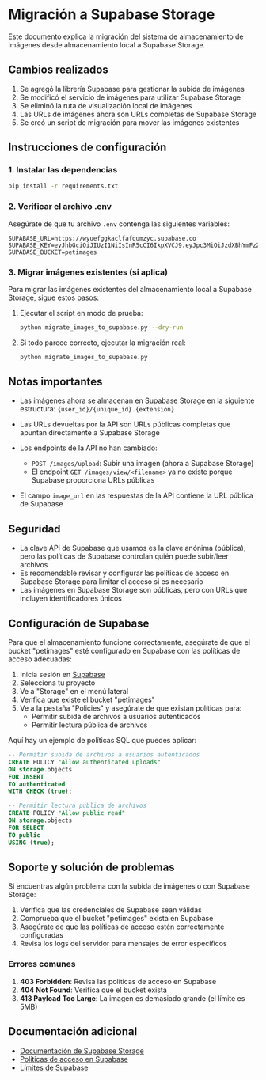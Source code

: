 # Migración a Supabase Storage

Este documento explica la migración del sistema de almacenamiento de imágenes
desde almacenamiento local a Supabase Storage.

## Cambios realizados

1. Se agregó la librería Supabase para gestionar la subida de imágenes
2. Se modificó el servicio de imágenes para utilizar Supabase Storage
3. Se eliminó la ruta de visualización local de imágenes
4. Las URLs de imágenes ahora son URLs completas de Supabase Storage
5. Se creó un script de migración para mover las imágenes existentes

## Instrucciones de configuración

### 1. Instalar las dependencias

```bash
pip install -r requirements.txt
```

### 2. Verificar el archivo .env

Asegúrate de que tu archivo `.env` contenga las siguientes variables:

```
SUPABASE_URL=https://wyuefggkaclfafqumzyc.supabase.co
SUPABASE_KEY=eyJhbGciOiJIUzI1NiIsInR5cCI6IkpXVCJ9.eyJpc3MiOiJzdXBhYmFzZSIsInJlZiI6Ind5dWVmZ2drYWNsZmFmcXVtenljIiwicm9sZSI6ImFub24iLCJpYXQiOjE3NTI1MjgxMTQsImV4cCI6MjA2ODEwNDExNH0.uYPVtc0ETbfRyfo54p2AXCMhSJr2E8pz_VUn3BpcmSY
SUPABASE_BUCKET=petimages
```

### 3. Migrar imágenes existentes (si aplica)

Para migrar las imágenes existentes del almacenamiento local a Supabase Storage,
sigue estos pasos:

1. Ejecutar el script en modo de prueba:
   ```bash
   python migrate_images_to_supabase.py --dry-run
   ```
2. Si todo parece correcto, ejecutar la migración real:
   ```bash
   python migrate_images_to_supabase.py
   ```

## Notas importantes

- Las imágenes ahora se almacenan en Supabase Storage en la siguiente
  estructura: `{user_id}/{unique_id}.{extension}`
- Las URLs devueltas por la API son URLs públicas completas que apuntan
  directamente a Supabase Storage

- Los endpoints de la API no han cambiado:

  - `POST /images/upload`: Subir una imagen (ahora a Supabase Storage)
  - El endpoint `GET /images/view/<filename>` ya no existe porque Supabase
    proporciona URLs públicas

- El campo `image_url` en las respuestas de la API contiene la URL pública de
  Supabase

## Seguridad

- La clave API de Supabase que usamos es la clave anónima (pública), pero las
  políticas de Supabase controlan quién puede subir/leer archivos
- Es recomendable revisar y configurar las políticas de acceso en Supabase
  Storage para limitar el acceso si es necesario
- Las imágenes en Supabase Storage son públicas, pero con URLs que incluyen
  identificadores únicos

## Configuración de Supabase

Para que el almacenamiento funcione correctamente, asegúrate de que el bucket
"petimages" esté configurado en Supabase con las políticas de acceso adecuadas:

1. Inicia sesión en [Supabase](https://app.supabase.com)
2. Selecciona tu proyecto
3. Ve a "Storage" en el menú lateral
4. Verifica que existe el bucket "petimages"
5. Ve a la pestaña "Policies" y asegúrate de que existan políticas para:
   - Permitir subida de archivos a usuarios autenticados
   - Permitir lectura pública de archivos

Aquí hay un ejemplo de políticas SQL que puedes aplicar:

```sql
-- Permitir subida de archivos a usuarios autenticados
CREATE POLICY "Allow authenticated uploads"
ON storage.objects
FOR INSERT
TO authenticated
WITH CHECK (true);

-- Permitir lectura pública de archivos
CREATE POLICY "Allow public read"
ON storage.objects
FOR SELECT
TO public
USING (true);
```

## Soporte y solución de problemas

Si encuentras algún problema con la subida de imágenes o con Supabase Storage:

1. Verifica que las credenciales de Supabase sean válidas
2. Comprueba que el bucket "petimages" exista en Supabase
3. Asegúrate de que las políticas de acceso estén correctamente configuradas
4. Revisa los logs del servidor para mensajes de error específicos

### Errores comunes

1. **403 Forbidden**: Revisa las políticas de acceso en Supabase
2. **404 Not Found**: Verifica que el bucket exista
3. **413 Payload Too Large**: La imagen es demasiado grande (el límite es 5MB)

## Documentación adicional

- [Documentación de Supabase Storage](https://supabase.com/docs/guides/storage)
- [Políticas de acceso en Supabase](https://supabase.com/docs/guides/storage/security/access-control)
- [Límites de Supabase](https://supabase.com/docs/guides/platform/limits)
